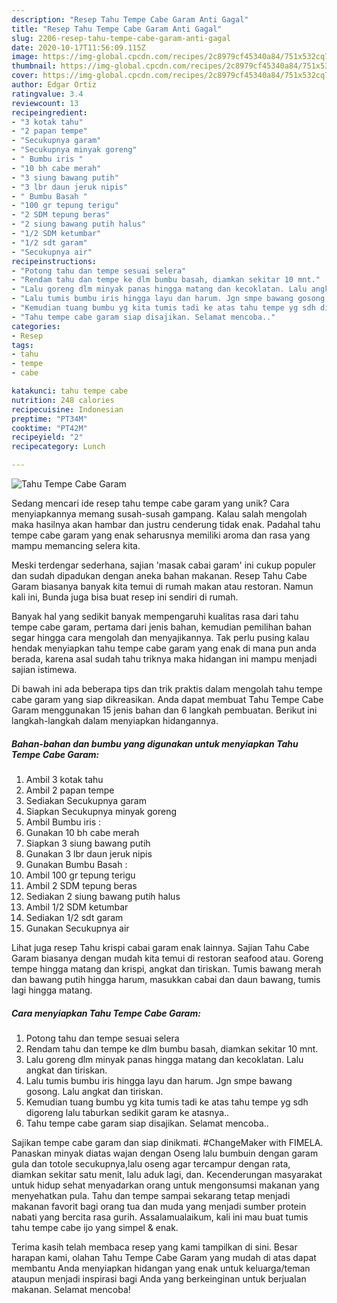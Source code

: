 ```yaml
---
description: "Resep Tahu Tempe Cabe Garam Anti Gagal"
title: "Resep Tahu Tempe Cabe Garam Anti Gagal"
slug: 2206-resep-tahu-tempe-cabe-garam-anti-gagal
date: 2020-10-17T11:56:09.115Z
image: https://img-global.cpcdn.com/recipes/2c8979cf45340a84/751x532cq70/tahu-tempe-cabe-garam-foto-resep-utama.jpg
thumbnail: https://img-global.cpcdn.com/recipes/2c8979cf45340a84/751x532cq70/tahu-tempe-cabe-garam-foto-resep-utama.jpg
cover: https://img-global.cpcdn.com/recipes/2c8979cf45340a84/751x532cq70/tahu-tempe-cabe-garam-foto-resep-utama.jpg
author: Edgar Ortiz
ratingvalue: 3.4
reviewcount: 13
recipeingredient:
- "3 kotak tahu"
- "2 papan tempe"
- "Secukupnya garam"
- "Secukupnya minyak goreng"
- " Bumbu iris "
- "10 bh cabe merah"
- "3 siung bawang putih"
- "3 lbr daun jeruk nipis"
- " Bumbu Basah "
- "100 gr tepung terigu"
- "2 SDM tepung beras"
- "2 siung bawang putih halus"
- "1/2 SDM ketumbar"
- "1/2 sdt garam"
- "Secukupnya air"
recipeinstructions:
- "Potong tahu dan tempe sesuai selera"
- "Rendam tahu dan tempe ke dlm bumbu basah, diamkan sekitar 10 mnt."
- "Lalu goreng dlm minyak panas hingga matang dan kecoklatan. Lalu angkat dan tiriskan."
- "Lalu tumis bumbu iris hingga layu dan harum. Jgn smpe bawang gosong. Lalu angkat dan tiriskan."
- "Kemudian tuang bumbu yg kita tumis tadi ke atas tahu tempe yg sdh digoreng lalu taburkan sedikit garam ke atasnya.."
- "Tahu tempe cabe garam siap disajikan. Selamat mencoba.."
categories:
- Resep
tags:
- tahu
- tempe
- cabe

katakunci: tahu tempe cabe 
nutrition: 248 calories
recipecuisine: Indonesian
preptime: "PT34M"
cooktime: "PT42M"
recipeyield: "2"
recipecategory: Lunch

---
```



![Tahu Tempe Cabe Garam](https://img-global.cpcdn.com/recipes/2c8979cf45340a84/751x532cq70/tahu-tempe-cabe-garam-foto-resep-utama.jpg)

Sedang mencari ide resep tahu tempe cabe garam yang unik? Cara menyiapkannya memang susah-susah gampang. Kalau salah mengolah maka hasilnya akan hambar dan justru cenderung tidak enak. Padahal tahu tempe cabe garam yang enak seharusnya memiliki aroma dan rasa yang mampu memancing selera kita.

Meski terdengar sederhana, sajian &#39;masak cabai garam&#39; ini cukup populer dan sudah dipadukan dengan aneka bahan makanan. Resep Tahu Cabe Garam biasanya banyak kita temui di rumah makan atau restoran. Namun kali ini, Bunda juga bisa buat resep ini sendiri di rumah.

Banyak hal yang sedikit banyak mempengaruhi kualitas rasa dari tahu tempe cabe garam, pertama dari jenis bahan, kemudian pemilihan bahan segar hingga cara mengolah dan menyajikannya. Tak perlu pusing kalau hendak menyiapkan tahu tempe cabe garam yang enak di mana pun anda berada, karena asal sudah tahu triknya maka hidangan ini mampu menjadi sajian istimewa.


Di bawah ini ada beberapa tips dan trik praktis dalam mengolah tahu tempe cabe garam yang siap dikreasikan. Anda dapat membuat Tahu Tempe Cabe Garam menggunakan 15 jenis bahan dan 6 langkah pembuatan. Berikut ini langkah-langkah dalam menyiapkan hidangannya.

<!--inarticleads1-->

##### Bahan-bahan dan bumbu yang digunakan untuk menyiapkan Tahu Tempe Cabe Garam:

1. Ambil 3 kotak tahu
1. Ambil 2 papan tempe
1. Sediakan Secukupnya garam
1. Siapkan Secukupnya minyak goreng
1. Ambil  Bumbu iris :
1. Gunakan 10 bh cabe merah
1. Siapkan 3 siung bawang putih
1. Gunakan 3 lbr daun jeruk nipis
1. Gunakan  Bumbu Basah :
1. Ambil 100 gr tepung terigu
1. Ambil 2 SDM tepung beras
1. Sediakan 2 siung bawang putih halus
1. Ambil 1/2 SDM ketumbar
1. Sediakan 1/2 sdt garam
1. Gunakan Secukupnya air


Lihat juga resep Tahu krispi cabai garam enak lainnya. Sajian Tahu Cabe Garam biasanya dengan mudah kita temui di restoran seafood atau. Goreng tempe hingga matang dan krispi, angkat dan tiriskan. Tumis bawang merah dan bawang putih hingga harum, masukkan cabai dan daun bawang, tumis lagi hingga matang. 

<!--inarticleads2-->

##### Cara menyiapkan Tahu Tempe Cabe Garam:

1. Potong tahu dan tempe sesuai selera
1. Rendam tahu dan tempe ke dlm bumbu basah, diamkan sekitar 10 mnt.
1. Lalu goreng dlm minyak panas hingga matang dan kecoklatan. Lalu angkat dan tiriskan.
1. Lalu tumis bumbu iris hingga layu dan harum. Jgn smpe bawang gosong. Lalu angkat dan tiriskan.
1. Kemudian tuang bumbu yg kita tumis tadi ke atas tahu tempe yg sdh digoreng lalu taburkan sedikit garam ke atasnya..
1. Tahu tempe cabe garam siap disajikan. Selamat mencoba..


Sajikan tempe cabe garam dan siap dinikmati. #ChangeMaker with FIMELA. Panaskan minyak diatas wajan dengan Oseng lalu bumbuin dengan garam gula dan totole secukupnya,lalu oseng agar tercampur dengan rata, diamkan sekitar satu menit, lalu aduk lagi, dan. Kecenderungan masyarakat untuk hidup sehat menyadarkan orang untuk mengonsumsi makanan yang menyehatkan pula. Tahu dan tempe sampai sekarang tetap menjadi makanan favorit bagi orang tua dan muda yang menjadi sumber protein nabati yang bercita rasa gurih. Assalamualaikum, kali ini mau buat tumis tahu tempe cabe ijo yang simpel &amp; enak. 

Terima kasih telah membaca resep yang kami tampilkan di sini. Besar harapan kami, olahan Tahu Tempe Cabe Garam yang mudah di atas dapat membantu Anda menyiapkan hidangan yang enak untuk keluarga/teman ataupun menjadi inspirasi bagi Anda yang berkeinginan untuk berjualan makanan. Selamat mencoba!

